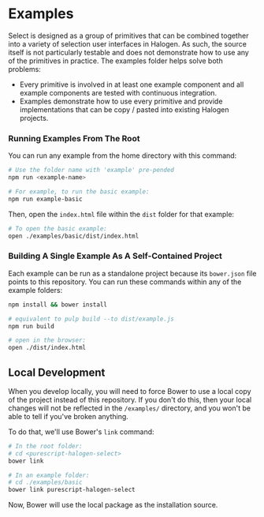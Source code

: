 # Examples

Select is designed as a group of primitives that can be combined together into a variety of selection user interfaces in Halogen. As such, the source itself is not particularly testable and does not demonstrate how to use any of the primitives in practice. The examples folder helps solve both problems:

* Every primitive is involved in at least one example component and all example components are tested with continuous integration.
* Examples demonstrate how to use every primitive and provide implementations that can be copy / pasted into existing Halogen projects.


### Running Examples From The Root

You can run any example from the home directory with this command:

```sh
# Use the folder name with 'example' pre-pended
npm run <example-name>

# For example, to run the basic example:
npm run example-basic
```

Then, open the `index.html` file within the `dist` folder for that example:

```sh
# To open the basic example:
open ./examples/basic/dist/index.html
```

### Building A Single Example As A Self-Contained Project

Each example can be run as a standalone project because its `bower.json` file points to this repository. You can run these commands within any of the example folders: 

```sh
npm install && bower install

# equivalent to pulp build --to dist/example.js
npm run build  

# open in the browser:
open ./dist/index.html
```

## Local Development

When you develop locally, you will need to force Bower to use a local copy of the project instead of this repository. If you don't do this, then your local changes will not be reflected in the `/examples/` directory, and you won't be able to tell if you've broken anything. 

To do that, we'll use Bower's `link` command:

```sh
# In the root folder:
# cd <purescript-halogen-select>
bower link

# In an example folder:
# cd ./examples/basic
bower link purescript-halogen-select
```

Now, Bower will use the local package as the installation source.
